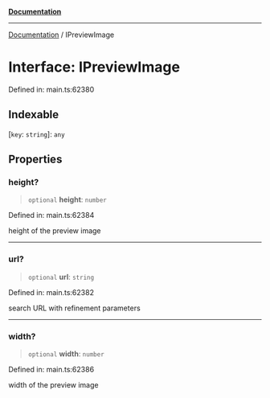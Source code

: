 [**Documentation**](../README.md)

***

[Documentation](../README.md) / IPreviewImage

# Interface: IPreviewImage

Defined in: main.ts:62380

## Indexable

\[`key`: `string`\]: `any`

## Properties

### height?

> `optional` **height**: `number`

Defined in: main.ts:62384

height of the preview image

***

### url?

> `optional` **url**: `string`

Defined in: main.ts:62382

search URL with refinement parameters

***

### width?

> `optional` **width**: `number`

Defined in: main.ts:62386

width of the preview image

